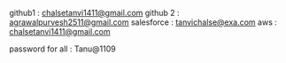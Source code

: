 github1 : chalsetanvi1411@gmail.com
github 2 : agrawalpurvesh2511@gmail.com
salesforce : tanvichalse@exa.com
aws : chalsetanvi1411@gmail.com


password for all : Tanu@1109
